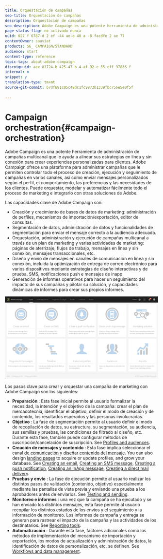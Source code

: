 ```yaml
---
title: Orquestación de campañas
seo-title: Orquestación de campañas
description: Orquestación de campañas
seo-description: Adobe Campaign es una potente herramienta de administración de campañas multicanal que le ayuda a alinear sus estrategias en línea y sin conexión para crear experiencias personalizadas para clientes.
page-status-flag: no activado nunca
uuid: 027 f 6787-d 2 ef -44 ae-a 40 a -8 facdfe 2 ae 77
contentOwner: sauviat
products: SG_ CAMPAIGN/STANDARD
audience: start
content-type: reference
topic-tags: about-adobe-campaign
discoiquuid: aee 81724-b 425-47 b 4-af 92-e 55 eff 97836 f
internal: n
snippet: y
translation-type: tm+mt
source-git-commit: b7df681c05c48dc1fc9873b1339fbc756e5e0f5f

---
```



# Campaign orchestration{#campaign-orchestration}

Adobe Campaign es una potente herramienta de administración de campañas multicanal que le ayuda a alinear sus estrategias en línea y sin conexión para crear experiencias personalizadas para clientes. Adobe Campaign ofrece una plataforma para administrar campañas que le permiten controlar todo el proceso de creación, ejecución y seguimiento de campañas en varios canales, así como enviar mensajes personalizados según el perfil, el comportamiento, las preferencias y las necesidades de los clientes. Puede orquestar, modelar y automatizar fácilmente todo el proceso de marketing e integrarlo con otras soluciones de Adobe.

Las capacidades clave de Adobe Campaign son:

* Creación y crecimiento de bases de datos de marketing: administración de perfiles, mecanismos de importación/exportación, editor de consultas.
* Segmentación de datos, administración de datos y funcionalidades de segmentación para enviar el mensaje correcto a la audiencia adecuada.
* Orquestación, administración y ejecución de campañas multicanal a través de un plan de marketing y varias actividades de marketing: páginas de aterrizaje, flujos de trabajo, mensajes en línea y sin conexión, mensajes transaccionales, etc.
* Diseño y envío de mensajes en canales de comunicación en línea y sin conexión, incluida la optimización de entrega de correo electrónico para varios dispositivos mediante estrategias de diseño interactivas y de prueba, SMS, notificaciones push e mensajes de inapp.
* Generación de informes operativos para hacer un seguimiento del impacto de sus campañas y pilotar su solución, y capacidades dinámicas de informes para crear sus propios informes.

![](assets/overview_home_page.png)

Los pasos clave para crear y orquestar una campaña de marketing con Adobe Campaign son los siguientes:

* **Preparación** : Esta fase inicial permite al usuario formalizar la necesidad, la intención y el objetivo de la campaña: crear el plan de mercadotecnia, identificar el objetivo, definir el modo de creación y de contenido, los resultados esperados y las personas involucradas.
* **Objetivo** : La fase de segmentación permite al usuario definir el modo de recopilación de datos, su estructura, su segmentación, su audiencia, sus semillas y pruebas, las condiciones de filtrado al diseño, etc. Durante esta fase, también puede configurar métodos de suscripción/cancelación de suscripción. See [Profiles and audiences](../../audiences/using/about-profiles.md).
* **Creación de mensajes y contenido** : Esta fase implica seleccionar el canal [de comunicación](../../channels/using/discovering-communication-channels.md) y [diseñar contenido del mensaje](../../designing/using/designing-content-in-adobe-campaign.md). You can also design [landing pages](../../designing/using/about-landing-page-content-design.md) to acquire or update profiles, and grow your database. See [Creating an email](../../channels/using/creating-an-email.md), [Creating an SMS message](../../channels/using/creating-an-sms-message.md), [Creating a push notification](../../channels/using/preparing-and-sending-a-push-notification.md), [Creating an InApp message](../../channels/using/about-in-app-messaging.md), [Creating a direct mail delivery](../../channels/using/creating-the-direct-mail.md).
* **Pruebas y envío** : La fase de ejecución permite al usuario realizar los distintos pasos de validación (contenido, objetivo) especialmente mediante las pantallas de vista previa y enviando una prueba a los aprobadores antes de enviarlos. See [Testing and sending](../../sending/using/about-sending-messages-with-campaign.md).
* **Monitoreo e informes** : una vez que la campaña se ha ejecutado y se han enviado los distintos mensajes, esta fase permite al usuario recopilar los distintos estados de los envíos y el seguimiento y la información de monitoreo. Los informes de campaña y entrega se generan para rastrear el impacto de la campaña y las actividades de los destinatarios. See [Reporting tools](../../reporting/using/about-dynamic-reports.md).
* **Automatización** : Durante esta fase, factores adicionales como los métodos de implementación del mecanismo de importación y exportación, los modos de actualización y administración de datos, la identificación de datos de personalización, etc. se definen. See [Workflows and data management](../../automating/using/workflow-data-and-processes.md).

